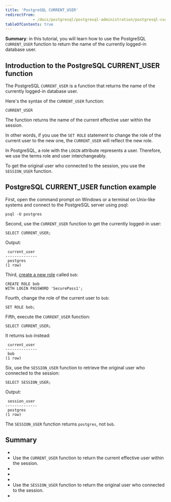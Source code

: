 ```yaml
---
title: 'PostgreSQL CURRENT_USER'
redirectFrom: 
            - /docs/postgresql/postgresql-administration/postgresql-current_user/
tableOfContents: true
---
```



**Summary**: in this tutorial, you will learn how to use the PostgreSQL `CURRENT_USER` function to return the name of the currently logged-in database user.





## Introduction to the PostgreSQL CURRENT_USER function





The PostgreSQL `CURRENT_USER` is a function that returns the name of the currently logged-in database user.





Here's the syntax of the `CURRENT_USER` function:





```
CURRENT_USER
```





The function returns the name of the current effective user within the session.





In other words, if you use the `SET ROLE` statement to change the role of the current user to the new one, the `CURRENT_USER` will reflect the new role.





In PostgreSQL, a role with the `LOGIN` attribute represents a user. Therefore, we use the terms role and user interchangeably.





To get the original user who connected to the session, you use the `SESSION_USER` function.





## PostgreSQL CURRENT_USER function example





First, open the command prompt on Windows or a terminal on Unix-like systems and connect to the PostgreSQL server using psql:





```
psql -U postgres
```





Second, use the `CURRENT_USER` function to get the currently logged-in user:





```
SELECT CURRENT_USER;
```





Output:





```
 current_user
--------------
 postgres
(1 row)
```





Third, [create a new role](https://www.postgresqltutorial.com/postgresql-administration/postgresql-roles/) called `bob`:





```
CREATE ROLE bob
WITH LOGIN PASSWORD 'SecurePass1';
```





Fourth, change the role of the current user to `bob`:





```
SET ROLE bob;
```





Fifth, execute the `CURRENT_USER` function:





```
SELECT CURRENT_USER;
```





It returns `bob` instead:





```
 current_user
--------------
 bob
(1 row)
```





Six, use the `SESSION_USER` function to retrieve the original user who connected to the session:





```
SELECT SESSION_USER;
```





Output:





```
 session_user
--------------
 postgres
(1 row)
```





The `SESSION_USER` function returns `postgres`, not `bob`.





## Summary





- 
- Use the `CURRENT_USER` function to return the current effective user within the session.
- 
-
- 
- Use the `SESSION_USER` function to return the original user who connected to the session.
- 


